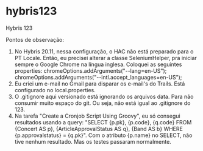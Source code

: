 # hybris123
Hybris 123

Pontos de observação:
1) No Hybris 20.11, nessa configuração, o HAC não está preparado para o PT Locale. Então, eu precisei alterar a classe SeleniumHelper, pra iniciar sempre o Google Chrome na língua inglesa. Coloquei as seguintes properties: 		chromeOptions.addArguments("--lang=en-US");		chromeOptions.addArguments("--intl.accept_languages=en-US");
2) Eu criei um e-mail no Gmail para disparar os e-mail's do Trails. Está configurado no local.properties.
3) O .gitignore aqui versionado está ignorando os arquivos data. Para não consumir muito espaço do git. Ou seja, não está igual ao .gitignore do 123.
4) Na tarefa "Create a Cronjob Script Using Groovy", eu só consegui resultados usando a query: "SELECT {p.pk}, {p.code}, {q.code} FROM {Concert AS p}, {ArticleApprovalStatus AS q}, {Band AS b} WHERE {p.approvalstatus} = {q.pk}". Com o atributo {p.name} no SELECT, não tive nenhum resultado. Mas os testes passaram normalmente.
